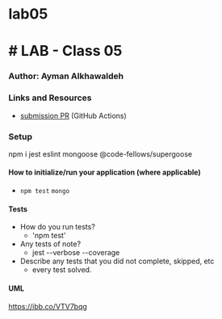 # lab05


# # LAB - Class 05

### Author: Ayman Alkhawaldeh

### Links and Resources

- [submission PR](https://github.com/ayman-401-advanced-javascript/lab05/runs/408877260?check_suite_focus=true) (GitHub Actions)

### Setup
npm i jest eslint mongoose @code-fellows/supergoose

#### How to initialize/run your application (where applicable)

- `npm test` `mongo`

#### Tests

- How do you run tests?
     - 'npm test'
- Any tests of note?
     - jest --verbose --coverage
- Describe any tests that you did not complete, skipped, etc
     - every test solved.
#### UML

https://ibb.co/VTV7bqg
